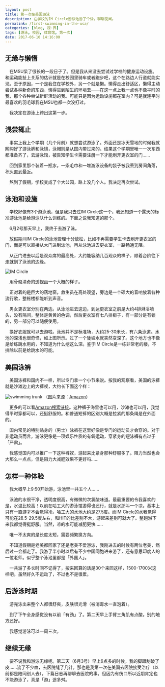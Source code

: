 ```yaml
---
layout: post
title: 第一次在美国游泳
description: 在学校的IM Circle游泳池游了个泳，聊聊见闻。
permalink: /first-swimming-in-the-usa/
categories: [blog, 视·界]
tags: [游泳, 校园, 体育馆, 第一次]
date: 2017-06-10 14:16:00
--- 
```


<!--「http://lanternd.qiniudn.com/Pic4Post/」-->

## 无缘与懒惰

　在MSU呆了很长的一段日子了。但是我从来没去尝试过学校的健身运动设施。和运动能扯上关系的估计就是在校园里骑车或者跑步吧，这个在路边人行道就能实现。至于原因，一个是我住在学校外，另一个就是懒。懒得走出舒适区，懒得主动尝试各种新奇的东西，懒得进到陌生的环境去——在这一点上我一点也不像平时的我，那个各种尝试新鲜活动的我。可能只是因为运动设施都在室内？可是就连平时最喜欢的羽毛球我在MSU也都一次没打过。

　我决定在游泳上跨出这第一步。

## 浅尝辄止

　事实上我上个学期（几个月前）就想尝试游泳了。外面还是冰天雪地的时候我就网购好了游泳裤和泳镜，泳帽则是从国内带过来的。结果这个学期里唯一一次东西都准备齐了，去游泳馆，被告知学生卡需要注册一下才能刷开更衣室的门……

　回到家里那个装着一瓶水，一条毛巾和一堆游泳设备的袋子被我丢到房间角落，积灰直到最近。

　熬到了假期，学校变成了个大公园，路上没几个人。我决定再次尝试。

## 泳池和设施

　学校好像有3个游泳池，但是我只去过IM Circle这一个，我还知道一个露天的标准游泳池是给游泳队什么训练的。下面之说我知道的那个。

　6月2号那天早上，我终于去游了泳。

　放假期间IM Circle的泳池管理十分放松，比如不再需要学生卡去刷开更衣室的门，而是可以直接从大门进到泳池，再从泳池进去更衣室，一路畅通无阻。

　从正门进去以后是观众席的最高处，大约能容纳几百观众的样子，顺着台阶往下走就到了泳池的边缘。

![IM Circle](http://lanternd.qiniudn.com/Pic4Post/first-swimming-in-the-usa/swimming-pool-im-circle.png)

　用骨骼清奇的透视画一个大概的样子。

　正对着的是巨大的落地窗，救生员在高处观望，旁边是一个硕大的音响放着各种流行歌，整栋楼都能听到声音。

　男女更衣室分别在两边。从泳池进去这边，到达更衣室之前是大约4排淋浴喷头，没有隔间，整体是黄黄的色调，然后更衣室有七八排柜子，有一部分是有锁的，另一部分可以随便使用。

　换好衣服就可以去游啦。泳池并不是标准场，大约25-30米长，有六条泳道。水池的深浅也很奇怪，如上图所示。过了一个陡坡水就突然变深了。这个地方也不像是给练跳水用的，不知道为什么挖这么深。鉴于IM Circle是一栋非常老的楼，不排除以前是给跳水的可能。

## 美国泳裤

　美国泳裤和国内不一样，所以专门拿一个小节来说。按我的观察看，美国的泳裤就是沙滩边上的大裤衩，大约长下面这个样：

![swimming trunk](https://m.media-amazon.com/images/S/aplus-media/vc/90f45142-1600-4793-87b8-0115859c266c._SR285,285_.png)
（图片来源：[Amazon](https://www.amazon.com/Speedo-Marina-Basic-Watershorts-XX-Large/dp/B005QXF9RK/ref=sr_1_1?ie=UTF8&qid=1497122185&sr=8-1&keywords=swimming%20marine%20trunk)）

　更多的可以看[Amazon搜索链接](https://www.amazon.com/s/ref=nb_sb_noss?url=search-alias=aps&field-keywords=swimming%20marine%20trunk)。这种裤子海里也可以用，沙滩也可以用，我觉得平时穿都可以，还挺舒服的。和普通短裤的区别大概是拉紧的那条绳是在外面的。

　国内常见的特别贴身的（男士）泳裤在这里好像是专门的运动员才会穿的。对于非运动员而言，游泳更像是一项娱乐性质的有氧运动，穿紧身的短泳裤有点过于「严肃」。

　我感觉国内可以推广一下这种裤衩，游起来比紧身那种舒服多了。阻力当然也会大那么一点点，但是阻力大减肥效果不更好吗……

## 怎样一种体验

　我大概早上9:50开始游，泳池里一共五个人……

　泳池的水很干净，透明度很高，有微微的次氯酸味道。最最重要的令我喜欢的是，水温比较高！以前在哈工大的游泳馆游得也还行，就是水那叫一个凉，基本上只有一直游才不会觉得冷。哈工大的水池大约是27.5度。而IM Circle的水我觉得可能在28.5-29.5度左右，和HIT的比差别不大，游起来差别可就大了。整趟游下来我都觉得挺舒服。当然，凉的水可能减肥更快……

　唯一不太爽的是长度太短，需要频繁换方向。

　不知道假期是老美都回家了还是老美不爱游泳，我刚进去的时候有两位老美，然后过一会都走了。我游了半小时以后有不少中国同胞进来游了，还有意思印度人的一位老师。似乎整个泳池里都是「外国人」。

　一共游了多长时间不记得了，按来回算的话是30个来回这样，1500-1700米这样吧。虽然好久不运动了，不过也不是很累。

## 后游泳时期

　游完泳出来整个人都很舒爽，皮肤很光滑（被消毒水一直泡着）。

　到了下午全身感觉没有以前「有劲」了。第二天早上手臂三角肌有点酸，别的地方还好。

　我感觉游泳可以一周三次。

## 继续无缘

　要不说我和游泳无缘呢。第二天（6月3号）早上9点多的时候，我的脚跟刮破了皮……流了不少血，去医院缝了几针，那也是我第一次在美国去医院接受治疗（以前都是陪同别人去）。下篇日志再聊聊去医院的事。但因为有伤口所以近期肯定也不能游泳了，真是「游」途多舛。

